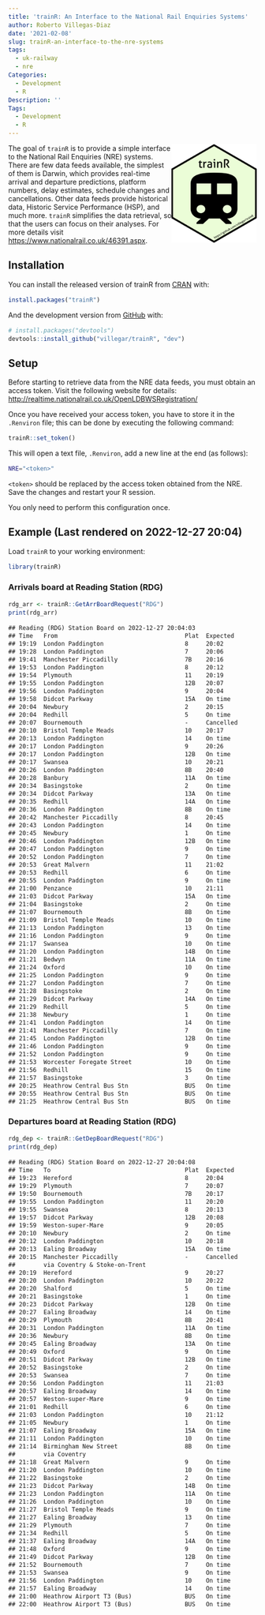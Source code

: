 ```yaml
---
title: 'trainR: An Interface to the National Rail Enquiries Systems'
author: Roberto Villegas-Diaz
date: '2021-02-08'
slug: trainR-an-interface-to-the-nre-systems
tags:
  - uk-railway
  - nre
Categories:
  - Development
  - R
Description: ''
Tags:
  - Development
  - R
---
```


<img src="https://raw.githubusercontent.com/villegar/trainR/main/inst/images/logo.png" alt="logo" align="right" height=200px/>

The goal of `trainR` is to provide a simple interface to the 
National Rail Enquiries (NRE) systems. There are few data feeds 
available, the simplest of them is Darwin, which provides real-time 
arrival and departure predictions, platform numbers, delay estimates, 
schedule changes and cancellations. Other data feeds provide historical 
data, Historic Service Performance (HSP), and much more. `trainR` 
simplifies the data retrieval, so that the users can focus on their 
analyses. For more details visit 
https://www.nationalrail.co.uk/46391.aspx.

## Installation

You can install the released version of trainR from [CRAN](https://CRAN.R-project.org) with:

``` r
install.packages("trainR")
```

And the development version from [GitHub](https://github.com/) with:

``` r
# install.packages("devtools")
devtools::install_github("villegar/trainR", "dev")
```

## Setup
Before starting to retrieve data from the NRE data feeds, you must obtain an access token. 
Visit the following website for details: http://realtime.nationalrail.co.uk/OpenLDBWSRegistration/

Once you have received your access token, you have to store it in the `.Renviron` file; this can be 
done by executing the following command:


```r
trainR::set_token()
```

This will open a text file, `.Renviron`, add a new line at the end (as follows):

```bash
NRE="<token>"
```

`<token>` should be replaced by the access token obtained from the NRE. Save the changes and restart 
your R session.

You only need to perform this configuration once.

## Example (Last rendered on 2022-12-27 20:04)

Load `trainR` to your working environment:

```r
library(trainR)
```

### Arrivals board at Reading Station (RDG)


```r
rdg_arr <- trainR::GetArrBoardRequest("RDG")
print(rdg_arr)
```

```
## Reading (RDG) Station Board on 2022-12-27 20:04:03
## Time   From                                    Plat  Expected
## 19:19  London Paddington                       8     20:02
## 19:28  London Paddington                       7     20:06
## 19:41  Manchester Piccadilly                   7B    20:16
## 19:53  London Paddington                       8     20:12
## 19:54  Plymouth                                11    20:19
## 19:55  London Paddington                       12B   20:07
## 19:56  London Paddington                       9     20:04
## 19:58  Didcot Parkway                          15A   On time
## 20:04  Newbury                                 2     20:15
## 20:04  Redhill                                 5     On time
## 20:07  Bournemouth                             -     Cancelled
## 20:10  Bristol Temple Meads                    10    20:17
## 20:13  London Paddington                       14    On time
## 20:17  London Paddington                       9     20:26
## 20:17  London Paddington                       12B   On time
## 20:17  Swansea                                 10    20:21
## 20:26  London Paddington                       8B    20:40
## 20:28  Banbury                                 11A   On time
## 20:34  Basingstoke                             2     On time
## 20:34  Didcot Parkway                          13A   On time
## 20:35  Redhill                                 14A   On time
## 20:36  London Paddington                       8B    On time
## 20:42  Manchester Piccadilly                   8     20:45
## 20:43  London Paddington                       14    On time
## 20:45  Newbury                                 1     On time
## 20:46  London Paddington                       12B   On time
## 20:47  London Paddington                       9     On time
## 20:52  London Paddington                       7     On time
## 20:53  Great Malvern                           11    21:02
## 20:53  Redhill                                 6     On time
## 20:55  London Paddington                       9     On time
## 21:00  Penzance                                10    21:11
## 21:03  Didcot Parkway                          15A   On time
## 21:04  Basingstoke                             2     On time
## 21:07  Bournemouth                             8B    On time
## 21:09  Bristol Temple Meads                    10    On time
## 21:13  London Paddington                       13    On time
## 21:16  London Paddington                       9     On time
## 21:17  Swansea                                 10    On time
## 21:20  London Paddington                       14B   On time
## 21:21  Bedwyn                                  11A   On time
## 21:24  Oxford                                  10    On time
## 21:25  London Paddington                       9     On time
## 21:27  London Paddington                       7     On time
## 21:28  Basingstoke                             2     On time
## 21:29  Didcot Parkway                          14A   On time
## 21:29  Redhill                                 5     On time
## 21:38  Newbury                                 1     On time
## 21:41  London Paddington                       14    On time
## 21:41  Manchester Piccadilly                   7     On time
## 21:45  London Paddington                       12B   On time
## 21:46  London Paddington                       9     On time
## 21:52  London Paddington                       9     On time
## 21:53  Worcester Foregate Street               10    On time
## 21:56  Redhill                                 15    On time
## 21:57  Basingstoke                             3     On time
## 20:25  Heathrow Central Bus Stn                BUS   On time
## 20:55  Heathrow Central Bus Stn                BUS   On time
## 21:25  Heathrow Central Bus Stn                BUS   On time
```

### Departures board at Reading Station (RDG)


```r
rdg_dep <- trainR::GetDepBoardRequest("RDG")
print(rdg_dep)
```

```
## Reading (RDG) Station Board on 2022-12-27 20:04:08
## Time   To                                      Plat  Expected
## 19:23  Hereford                                8     20:04
## 19:29  Plymouth                                7     20:07
## 19:50  Bournemouth                             7B    20:17
## 19:55  London Paddington                       11    20:20
## 19:55  Swansea                                 8     20:13
## 19:57  Didcot Parkway                          12B   20:08
## 19:59  Weston-super-Mare                       9     20:05
## 20:10  Newbury                                 2     On time
## 20:12  London Paddington                       10    20:18
## 20:13  Ealing Broadway                         15A   On time
## 20:15  Manchester Piccadilly                   -     Cancelled
##        via Coventry & Stoke-on-Trent           
## 20:19  Hereford                                9     20:27
## 20:20  London Paddington                       10    20:22
## 20:20  Shalford                                5     On time
## 20:21  Basingstoke                             1     On time
## 20:23  Didcot Parkway                          12B   On time
## 20:27  Ealing Broadway                         14    On time
## 20:29  Plymouth                                8B    20:41
## 20:31  London Paddington                       11A   On time
## 20:36  Newbury                                 8B    On time
## 20:45  Ealing Broadway                         13A   On time
## 20:49  Oxford                                  9     On time
## 20:51  Didcot Parkway                          12B   On time
## 20:52  Basingstoke                             2     On time
## 20:53  Swansea                                 7     On time
## 20:56  London Paddington                       11    21:03
## 20:57  Ealing Broadway                         14    On time
## 20:57  Weston-super-Mare                       9     On time
## 21:01  Redhill                                 6     On time
## 21:03  London Paddington                       10    21:12
## 21:05  Newbury                                 1     On time
## 21:07  Ealing Broadway                         15A   On time
## 21:11  London Paddington                       10    On time
## 21:14  Birmingham New Street                   8B    On time
##        via Coventry                            
## 21:18  Great Malvern                           9     On time
## 21:20  London Paddington                       10    On time
## 21:22  Basingstoke                             2     On time
## 21:23  Didcot Parkway                          14B   On time
## 21:23  London Paddington                       11A   On time
## 21:26  London Paddington                       10    On time
## 21:27  Bristol Temple Meads                    9     On time
## 21:27  Ealing Broadway                         13    On time
## 21:29  Plymouth                                7     On time
## 21:34  Redhill                                 5     On time
## 21:37  Ealing Broadway                         14A   On time
## 21:48  Oxford                                  9     On time
## 21:49  Didcot Parkway                          12B   On time
## 21:52  Bournemouth                             7     On time
## 21:53  Swansea                                 9     On time
## 21:56  London Paddington                       10    On time
## 21:57  Ealing Broadway                         14    On time
## 21:00  Heathrow Airport T3 (Bus)               BUS   On time
## 22:00  Heathrow Airport T3 (Bus)               BUS   On time
```
